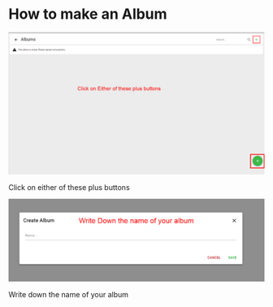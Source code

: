 # How to make an Album

![adass](./albumshowto1.png)

Click on either of these plus buttons

![adass](./albumhowto2.png)

Write down the name of your album
